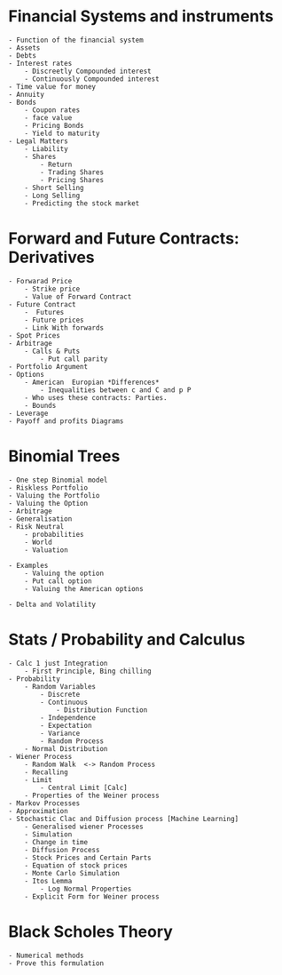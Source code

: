 # Financial Systems and instruments

    - Function of the financial system
    - Assets
    - Debts
    - Interest rates
        - Discreetly Compounded interest
        - Continuously Compounded interest
    - Time value for money
    - Annuity
    - Bonds
        - Coupon rates
        - face value
        - Pricing Bonds
        - Yield to maturity
    - Legal Matters
        - Liability
        - Shares
            - Return
            - Trading Shares
            - Pricing Shares
        - Short Selling
        - Long Selling
        - Predicting the stock market

# Forward and Future Contracts: Derivatives

    - Forwarad Price
        - Strike price
        - Value of Forward Contract
    - Future Contract
        -  Futures
        - Future prices
        - Link With forwards
    - Spot Prices
    - Arbitrage
        - Calls & Puts
            - Put call parity
    - Portfolio Argument
    - Options
        - American  Europian *Differences*
            - Inequalities between c and C and p P
        - Who uses these contracts: Parties.
        - Bounds
    - Leverage
    - Payoff and profits Diagrams

# Binomial Trees

    - One step Binomial model
    - Riskless Portfolio
    - Valuing the Portfolio
    - Valuing the Option
    - Arbitrage
    - Generalisation
    - Risk Neutral
        - probabilities
        - World
        - Valuation

    - Examples
        - Valuing the option
        - Put call option
        - Valuing the American options

    - Delta and Volatility

# Stats / Probability and Calculus

    - Calc 1 just Integration
        - First Principle, Bing chilling
    - Probability
        - Random Variables
            - Discrete
            - Continuous
                - Distribution Function
            - Independence
            - Expectation
            - Variance
            - Random Process
        - Normal Distribution
    - Wiener Process
        - Random Walk  <-> Random Process
        - Recalling
        - Limit
            - Central Limit [Calc]
        - Properties of the Weiner process
    - Markov Processes
    - Approximation
    - Stochastic Clac and Diffusion process [Machine Learning]
        - Generalised wiener Processes
        - Simulation
        - Change in time
        - Diffusion Process
        - Stock Prices and Certain Parts
        - Equation of stock prices
        - Monte Carlo Simulation
        - Itos Lemma
            - Log Normal Properties
        - Explicit Form for Weiner process

# Black Scholes Theory

    - Numerical methods
    - Prove this formulation
